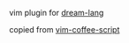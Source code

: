 vim plugin for [dream-lang](https://www.npmjs.com/package/dream-lang)

copied from [vim-coffee-script](https://github.com/kchmck/vim-coffee-script)
